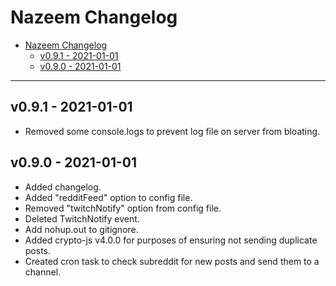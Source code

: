 # Nazeem Changelog
<!-- TOC -->

- [Nazeem Changelog](#nazeem-changelog)
	- [v0.9.1 - 2021-01-01](#v091---2021-01-01)
	- [v0.9.0 - 2021-01-01](#v090---2021-01-01)

<!-- /TOC -->
___

## v0.9.1 - 2021-01-01

- Removed some console.logs to prevent log file on server from bloating.

## v0.9.0 - 2021-01-01

- Added changelog.
- Added "redditFeed" option to config file.
- Removed "twitchNotify" option from config file.
- Deleted TwitchNotify event.
- Add nohup.out to gitignore.
- Added crypto-js v4.0.0 for purposes of ensuring not sending duplicate posts.
- Created cron task to check subreddit for new posts and send them to a channel.

